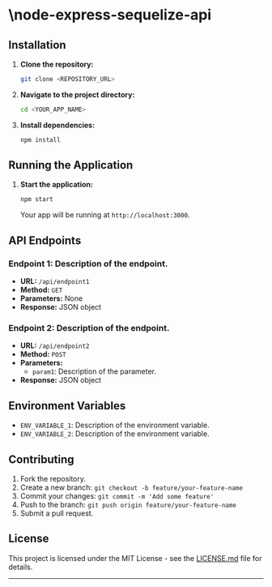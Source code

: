 # \node-express-sequelize-api

## Installation

1. **Clone the repository:**
   ```bash
   git clone <REPOSITORY_URL>
   ```

2. **Navigate to the project directory:**
   ```bash
   cd <YOUR_APP_NAME>
   ```

3. **Install dependencies:**
   ```bash
   npm install
   ```

## Running the Application

1. **Start the application:**
   ```bash
   npm start
   ```

   Your app will be running at `http://localhost:3000`.

## API Endpoints

### Endpoint 1: Description of the endpoint.
- **URL:** `/api/endpoint1`
- **Method:** `GET`
- **Parameters:** None
- **Response:** JSON object

### Endpoint 2: Description of the endpoint.
- **URL:** `/api/endpoint2`
- **Method:** `POST`
- **Parameters:** 
  - `param1`: Description of the parameter.
- **Response:** JSON object

## Environment Variables

- `ENV_VARIABLE_1`: Description of the environment variable.
- `ENV_VARIABLE_2`: Description of the environment variable.

## Contributing

1. Fork the repository.
2. Create a new branch: `git checkout -b feature/your-feature-name`
3. Commit your changes: `git commit -m 'Add some feature'`
4. Push to the branch: `git push origin feature/your-feature-name`
5. Submit a pull request.

## License

This project is licensed under the MIT License - see the [LICENSE.md](LICENSE.md) file for details.

---